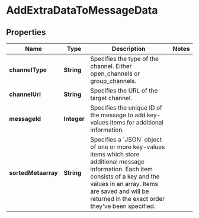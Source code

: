 

# AddExtraDataToMessageData


## Properties

| Name | Type | Description | Notes |
|------------ | ------------- | ------------- | -------------|
|**channelType** | **String** | Specifies the type of the channel. Either open_channels or group_channels. |  |
|**channelUrl** | **String** | Specifies the URL of the target channel. |  |
|**messageId** | **Integer** | Specifies the unique ID of the message to add key-values items for additional information. |  |
|**sortedMetaarray** | **String** | Specifies a &#x60;JSON&#x60; object of one or more key-values items which store additional message information. Each item consists of a key and the values in an array. Items are saved and will be returned in the exact order they&#39;ve been specified. |  |



